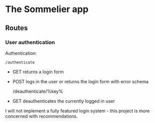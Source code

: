 # The Sommelier app

## Routes

### User authentication

Authentication:

    /authenticate

 - GET returns a login form
 - POST logs in the user or returns the login form with error schema

    /deauthenticate/%key%

 - GET deauthenticates the currently logged in user

I will not implement a fully featured login system - this project is more concerned with recommendations.

